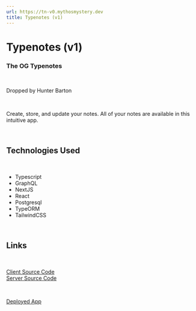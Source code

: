 ```yaml
---
url: https://tn-v0.mythosmystery.dev
title: Typenotes (v1)
---
```


# Typenotes (v1)

### The OG Typenotes

<br />

Dropped by Hunter Barton

<br />

Create, store, and update your notes. All of your notes are available in this intuitive app.

<br />

## Technologies Used

<br />

- Typescript
- GraphQL
- NextJS
- React
- Postgresql
- TypeORM
- TailwindCSS

<br />

## Links

<br />

[Client Source Code](https://github.com/mythosmystery/notes-web-frontend)  
[Server Source Code](https://github.com/mythosmystery/notes-backend)

<br />

[Deployed App](https://notes.mythosmystery.dev)
